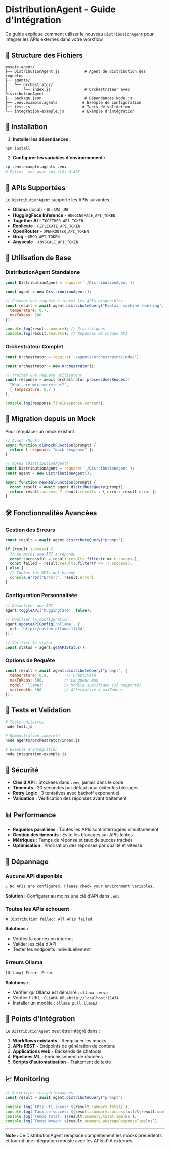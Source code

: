 # DistributionAgent - Guide d'Intégration

Ce guide explique comment utiliser le nouveau `DistributionAgent` pour intégrer les APIs externes dans votre workflow.

## 📁 Structure des Fichiers

```
mosaic-agent/
├── DistributionAgent.js           # Agent de distribution des requêtes
├── agents/
│   └── orchestrator/
│       └── index.js               # Orchestrateur avec DistributionAgent
├── package.json                   # Dépendances Node.js
├── .env.example.agents           # Exemple de configuration
├── test.js                       # Tests de validation
└── integration-example.js        # Exemple d'intégration
```

## 🚀 Installation

1. **Installer les dépendances :**
```bash
npm install
```

2. **Configurer les variables d'environnement :**
```bash
cp .env.example.agents .env
# Éditer .env avec vos clés d'API
```

## 🔧 APIs Supportées

Le `DistributionAgent` supporte les APIs suivantes :

- **Ollama** (local) - `OLLAMA_URL`
- **HuggingFace Inference** - `HUGGINGFACE_API_TOKEN` 
- **Together AI** - `TOGETHER_API_TOKEN`
- **Replicate** - `REPLICATE_API_TOKEN`
- **OpenRouter** - `OPENROUTER_API_TOKEN`
- **Groq** - `GROQ_API_TOKEN`
- **Anyscale** - `ANYSCALE_API_TOKEN`

## 📖 Utilisation de Base

### DistributionAgent Standalone

```javascript
const DistributionAgent = require('./DistributionAgent');

const agent = new DistributionAgent();

// Envoyer une requête à toutes les APIs disponibles
const result = await agent.distributeQuery("Explain machine learning", {
  temperature: 0.7,
  maxTokens: 200
});

console.log(result.summary); // Statistiques
console.log(result.results); // Réponses de chaque API
```

### Orchestrateur Complet

```javascript
const Orchestrator = require('./agents/orchestrator/index');

const orchestrator = new Orchestrator();

// Traiter une requête utilisateur
const response = await orchestrator.processUserRequest(
  "What are microservices?",
  { temperature: 0.7 }
);

console.log(response.finalResponse.content);
```

## 🔄 Migration depuis un Mock

Pour remplacer un mock existant :

```javascript
// Avant (Mock)
async function oldMockFunction(prompt) {
  return { response: "mock response" };
}

// Après (DistributionAgent)
const DistributionAgent = require('./DistributionAgent');
const agent = new DistributionAgent();

async function newRealFunction(prompt) {
  const result = await agent.distributeQuery(prompt);
  return result.success ? result.results : { error: result.error };
}
```

## 🛠 Fonctionnalités Avancées

### Gestion des Erreurs

```javascript
const result = await agent.distributeQuery("prompt");

if (result.success) {
  // Au moins une API a répondu
  const successful = result.results.filter(r => r.success);
  const failed = result.results.filter(r => !r.success);
} else {
  // Toutes les APIs ont échoué
  console.error("Error:", result.error);
}
```

### Configuration Personnalisée

```javascript
// Désactiver une API
agent.toggleAPI('huggingface', false);

// Modifier la configuration
agent.updateAPIConfig('ollama', {
  url: 'http://custom-ollama:11434'
});

// Vérifier le statut
const status = agent.getAPIStatus();
```

### Options de Requête

```javascript
const result = await agent.distributeQuery("prompt", {
  temperature: 0.9,        // Créativité
  maxTokens: 500,         // Longueur max
  model: 'llama3',        // Modèle spécifique (si supporté)
  maxLength: 300          // Alternative à maxTokens
});
```

## 🧪 Tests et Validation

```bash
# Tests unitaires
node test.js

# Démonstration complète
node agents/orchestrator/index.js

# Exemple d'intégration
node integration-example.js
```

## 🔐 Sécurité

- **Clés d'API** : Stockées dans `.env`, jamais dans le code
- **Timeouts** : 30 secondes par défaut pour éviter les blocages
- **Retry Logic** : 3 tentatives avec backoff exponentiel
- **Validation** : Vérification des réponses avant traitement

## 📊 Performance

- **Requêtes parallèles** : Toutes les APIs sont interrogées simultanément
- **Gestion des timeouts** : Évite les blocages sur APIs lentes
- **Métriques** : Temps de réponse et taux de succès trackés
- **Optimisation** : Priorisation des réponses par qualité et vitesse

## 🚨 Dépannage

### Aucune API disponible
```
⚠️ No APIs are configured. Please check your environment variables.
```
**Solution :** Configurer au moins une clé d'API dans `.env`

### Toutes les APIs échouent
```
❌ Distribution failed: All APIs failed
```
**Solutions :**
- Vérifier la connexion internet
- Valider les clés d'API
- Tester les endpoints individuellement

### Erreurs Ollama
```
[Ollama] Error: Error
```
**Solutions :**
- Vérifier qu'Ollama est démarré : `ollama serve`
- Vérifier l'URL : `OLLAMA_URL=http://localhost:11434`
- Installer un modèle : `ollama pull llama3`

## 🎯 Points d'Intégration

Le `DistributionAgent` peut être intégré dans :

1. **Workflows existants** - Remplacer les mocks
2. **APIs REST** - Endpoints de génération de contenu  
3. **Applications web** - Backends de chatbots
4. **Pipelines ML** - Enrichissement de données
5. **Scripts d'automatisation** - Traitement de texte

## 📈 Monitoring

```javascript
// Surveiller les performances
const result = await agent.distributeQuery("prompt");

console.log(`APIs utilisées: ${result.summary.total}`);
console.log(`Taux de succès: ${result.summary.successful}/${result.summary.total}`);
console.log(`Temps total: ${result.summary.totalTime}ms`);
console.log(`Temps moyen: ${result.summary.averageResponseTime}ms`);
```

---

**Note :** Ce DistributionAgent remplace complètement les mocks précédents et fournit une intégration robuste avec les APIs d'IA externes.